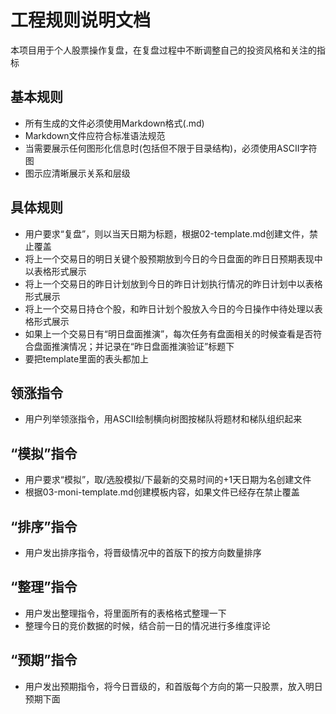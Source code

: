 # 工程规则说明文档
本项目用于个人股票操作复盘，在复盘过程中不断调整自己的投资风格和关注的指标

## 基本规则
- 所有生成的文件必须使用Markdown格式(.md)
- Markdown文件应符合标准语法规范
- 当需要展示任何图形化信息时(包括但不限于目录结构)，必须使用ASCII字符图
- 图示应清晰展示关系和层级
## 具体规则
- 用户要求“复盘”，则以当天日期为标题，根据02-template.md创建文件，禁止覆盖
- 将上一个交易日的明日关键个股预期放到今日的今日盘面的昨日日预期表现中以表格形式展示
- 将上一个交易日的昨日计划放到今日的昨日计划执行情况的昨日计划中以表格形式展示
- 将上一个交易日持仓个股，和昨日计划个股放入今日的今日操作中待处理以表格形式展示
- 如果上一个交易日有“明日盘面推演”，每次任务有盘面相关的时候查看是否符合盘面推演情况；并记录在“昨日盘面推演验证”标题下
- 要把template里面的表头都加上

## 领涨指令
- 用户列举领涨指令，用ASCII绘制横向树图按梯队将题材和梯队组织起来
## “模拟”指令
- 用户要求“模拟”，取/选股模拟/下最新的交易时间的+1天日期为名创建文件
- 根据03-moni-template.md创建模板内容，如果文件已经存在禁止覆盖

## “排序”指令
- 用户发出排序指令，将晋级情况中的首版下的按方向数量排序

## “整理”指令
- 用户发出整理指令，将里面所有的表格格式整理一下
- 整理今日的竞价数据的时候，结合前一日的情况进行多维度评论

## “预期”指令
- 用户发出预期指令，将今日晋级的，和首版每个方向的第一只股票，放入明日预期下面